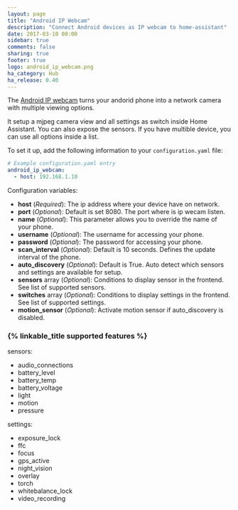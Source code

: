 ```yaml
---
layout: page
title: "Android IP Webcam"
description: "Connect Android devices as IP webcam to home-assistant"
date: 2017-03-10 00:00
sidebar: true
comments: false
sharing: true
footer: true
logo: android_ip_webcam.png
ha_category: Hub
ha_release: 0.40
---
```


The [Android IP webcam](https://play.google.com/store/apps/details?id=com.pas.webcam) turns your andorid phone into a network camera with multiple viewing options.

It setup a mjpeg camera view and all settings as switch inside Home Assistant. You can also expose the sensors. If you have multible device, you can use all options inside a list.

To set it up, add the following information to your `configuration.yaml` file:

```yaml
# Example configuration.yaml entry
android_ip_webcam:
  - host: 192.168.1.10
```

Configuration variables:

- **host** (*Required*): The ip address where your device have on network.
- **port** (*Optional*): Default is set 8080. The port where is ip wecam listen.
- **name** (*Optional*): This parameter allows you to override the name of your phone.
- **username** (*Optional*): The username for accessing your phone.
- **password** (*Optional*): The password for accessing your phone.
- **scan_interval** (*Optional*): Default is 10 seconds. Defines the update interval of the phone.
- **auto_discovery** (*Optional*): Default is True. Auto detect which sensors and settings are available for setup.
- **sensors** array (*Optional*): Conditions to display sensor in the frontend. See list of supported sensors.
- **switches** array (*Optional*): Conditions to display settings in the frontend. See list of supported settings.
- **motion_sensor** (*Optional*): Activate motion sensor if auto_discovery is disabled.

### {% linkable_title supported features %}

sensors:

- audio_connections
- battery_level
- battery_temp
- battery_voltage
- light
- motion
- pressure

settings:

- exposure_lock
- ffc
- focus
- gps_active
- night_vision
- overlay
- torch
- whitebalance_lock
- video_recording
